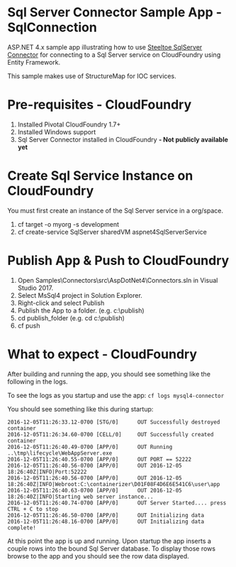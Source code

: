 ﻿# Sql Server Connector Sample App - SqlConnection
ASP.NET 4.x sample app illustrating how to use [Steeltoe SqlServer Connector](https://github.com/SteeltoeOSS/Connectors/tree/dev/src/Steeltoe.CloudFoundry.Connector.SqlServer) for connecting to a Sql Server service on CloudFoundry using Entity Framework. 

This sample makes use of StructureMap for IOC services.

# Pre-requisites - CloudFoundry
1. Installed Pivotal CloudFoundry 1.7+
1. Installed Windows support
1. Sql Server Connector installed in CloudFoundry **- Not publicly available yet**

# Create Sql Service Instance on CloudFoundry
You must first create an instance of the Sql Server service in a org/space.

1. cf target -o myorg -s development
1. cf create-service SqlServer sharedVM aspnet4SqlServerService
 
# Publish App & Push to CloudFoundry
1. Open Samples\Connectors\src\AspDotNet4\Connectors.sln in Visual Studio 2017.
2. Select MsSql4 project in Solution Explorer.
3. Right-click and select Publish
4. Publish the App to a folder. (e.g. c:\publish)
5. cd publish_folder (e.g. cd c:\publish)
6. cf push 

# What to expect - CloudFoundry
After building and running the app, you should see something like the following in the logs. 

To see the logs as you startup and use the app: `cf logs mysql4-connector`

You should see something like this during startup:
```
2016-12-05T11:26:33.12-0700 [STG/0]      OUT Successfully destroyed container
2016-12-05T11:26:34.60-0700 [CELL/0]     OUT Successfully created container
2016-12-05T11:26:40.49-0700 [APP/0]      OUT Running ..\tmp\lifecycle\WebAppServer.exe
2016-12-05T11:26:40.55-0700 [APP/0]      OUT PORT == 52222
2016-12-05T11:26:40.56-0700 [APP/0]      OUT 2016-12-05 18:26:40Z|INFO|Port:52222
2016-12-05T11:26:40.56-0700 [APP/0]      OUT 2016-12-05 18:26:40Z|INFO|Webroot:C:\containerizer\D01F08F4D6E6E541C6\user\app
2016-12-05T11:26:40.63-0700 [APP/0]      OUT 2016-12-05 18:26:40Z|INFO|Starting web server instance...
2016-12-05T11:26:40.74-0700 [APP/0]      OUT Server Started.... press CTRL + C to stop
2016-12-05T11:26:46.50-0700 [APP/0]      OUT Initializing data
2016-12-05T11:26:48.16-0700 [APP/0]      OUT Initializing data complete!
```
At this point the app is up and running.  Upon startup the app inserts a couple rows into the bound Sql Server database. To display those rows browse to the app and you should see the row data displayed.
